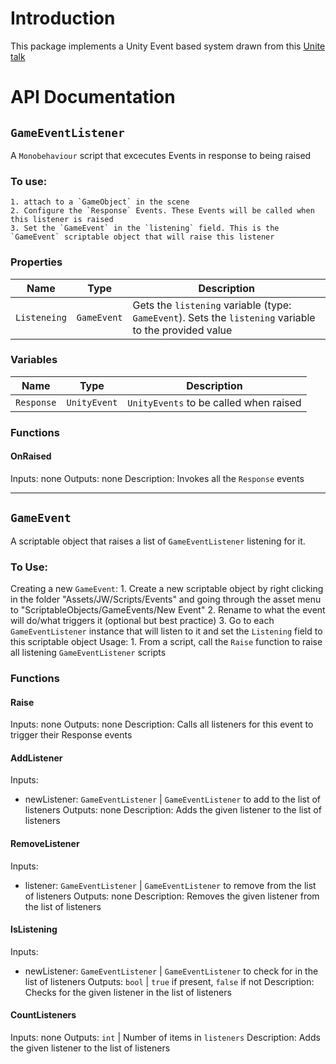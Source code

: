 # Introduction
This package implements a Unity Event based system drawn from this [Unite talk](https://youtu.be/raQ3iHhE_Kk?si=mzpVLTZpTEa0v2O3&t=1674)

# API Documentation
## `GameEventListener`
A `Monobehaviour` script that excecutes Events in response to being raised
### To use:
    1. attach to a `GameObject` in the scene
    2. Configure the `Response` Events. These Events will be called when this listener is raised
    3. Set the `GameEvent` in the `listening` field. This is the `GameEvent` scriptable object that will raise this listener
### Properties
| Name         | Type        | Description                                                                                            |
| ------------ | ----------- | ------------------------------------------------------------------------------------------------------ |
| `Listeneing` | `GameEvent` | Gets the `listening` variable (type: `GameEvent`). Sets the `listening` variable to the provided value |
### Variables
| Name       | Type         | Description                            |
| ---------- | ------------ | -------------------------------------- |
| `Response` | `UnityEvent` | `UnityEvents` to be called when raised |
### Functions
#### OnRaised
Inputs: none
Outputs: none
Description: Invokes all the `Response` events

---

## `GameEvent`
A scriptable object that raises a list of `GameEventListener` listening for it.
### To Use:
Creating a new `GameEvent`:
    1. Create a new scriptable object by right clicking in the folder "Assets/JW/Scripts/Events" and going through the asset menu to "ScriptableObjects/GameEvents/New Event"
    2. Rename to what the event will do/what triggers it (optional but best practice)
    3. Go to each `GameEventListener` instance that will listen to it and set the `Listening` field to this scriptable object
Usage:
    1. From a script, call the `Raise` function to raise all listening `GameEventListener` scripts
### Functions
#### Raise
Inputs: none
Outputs: none
Description: Calls all listeners for this event to trigger their Response events
#### AddListener
Inputs:
- newListener: `GameEventListener` | `GameEventListener` to add to the list of listeners
Outputs: none
Description: Adds the given listener to the list of listeners
#### RemoveListener
Inputs:
- listener: `GameEventListener` | `GameEventListener` to remove from the list of listeners
Outputs: none
Description: Removes the given listener from the list of listeners
#### IsListening
Inputs:
- newListener: `GameEventListener` | `GameEventListener` to check for in the list of listeners
Outputs: `bool` | `true` if present, `false` if not
Description: Checks for the given listener in the list of listeners
#### CountListeners
Inputs: none
Outputs: `int` | Number of items in `listeners`
Description: Adds the given listener to the list of listeners